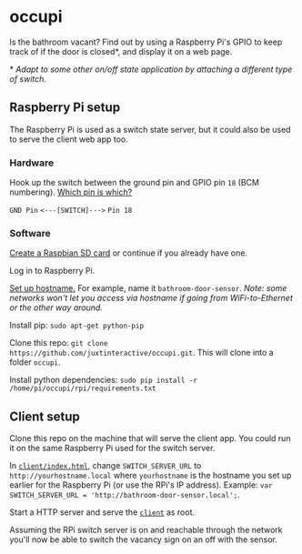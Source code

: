 # occupi


Is the bathroom vacant? Find out by using a Raspberry Pi's GPIO to keep track of if the door is closed*, and display it on a web page.

\* *Adapt to some other on/off state application by attaching a different type of switch.*


## Raspberry Pi setup

The Raspberry Pi is used as a switch state server, but it could also be used to serve the client web app too.


### Hardware

Hook up the switch between the ground pin and GPIO pin `18` (BCM numbering). [Which pin is which?](http://raspberrypi.stackexchange.com/questions/12966/what-is-the-difference-between-board-and-bcm-for-gpio-pin-numbering)

`GND Pin` `<---[SWITCH]--->` `Pin 18`

### Software

[Create a Raspbian SD card](https://www.raspberrypi.org/documentation/installation/installing-images/) or continue if you already have one.

Log in to Raspberry Pi.

[Set up hostname.](http://www.howtogeek.com/167195/how-to-change-your-raspberry-pi-or-other-linux-devices-hostname/) For example, name it `bathroom-door-sensor`. *Note: some networks won't let you access via hostname if going from WiFi-to-Ethernet or the other way around.*

Install pip: `sudo apt-get python-pip`

Clone this repo: `git clone https://github.com/juxtinteractive/occupi.git`. This will clone into a folder `occupi`.

Install python dependencies: `sudo pip install -r /home/pi/occupi/rpi/requirements.txt`


## Client setup

Clone this repo on the machine that will serve the client app. You could run it on the same Raspberry Pi used for the switch server.

In [`client/index.html`](client/index.html), change `SWITCH_SERVER_URL` to `http://yourhostname.local` where `yourhostname` is the hostname you set up earlier for the Raspberry Pi (or use the RPi's IP address). Example: `var SWITCH_SERVER_URL = 'http://bathroom-door-sensor.local';`.

Start a HTTP server and serve the [`client`](client/) as root.

Assuming the RPi switch server is on and reachable through the network you'll now be able to switch the vacancy sign on an off with the sensor.
